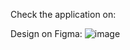 Check the application on: 

Design on Figma:
![image](https://user-images.githubusercontent.com/89870431/183895826-1cb3d906-c80f-4fc7-9d77-360cb3fe2ebf.png)
